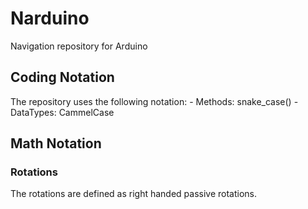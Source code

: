 # Narduino
Navigation repository for Arduino

## Coding Notation
The repository uses the following notation:
    - Methods: snake_case() 
    - DataTypes: CammelCase

## Math Notation
### Rotations
The rotations are defined as right handed passive rotations.
